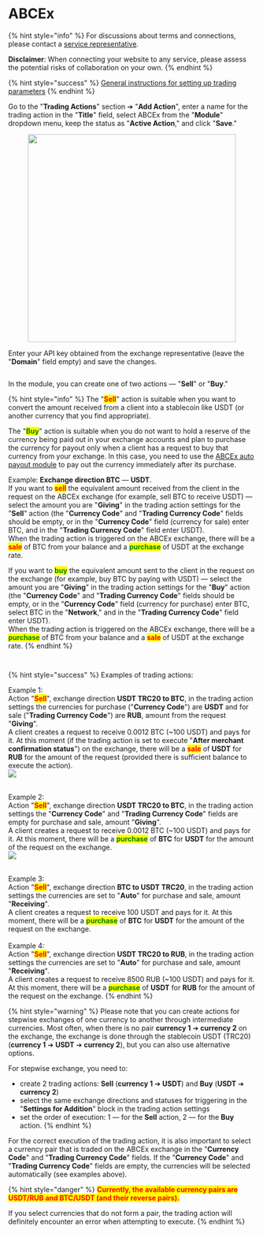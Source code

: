 # ABCEx

{% hint style="info" %}
For discussions about terms and connections, please contact a [service representative](https://t.me/ABCEX_API_support).

**Disclaimer**: When connecting your website to any service, please assess the potential risks of collaboration on your own.
{% endhint %}

{% hint style="success" %}
[General instructions for setting up trading parameters](https://premium.gitbook.io/main/osnovnye-nastroiki/modul-torgovye-deistviya/sozdanie-torgovogo-deistviya/parametry-torgovykh-deistvii)
{% endhint %}

Go to the "**Trading Actions**" section ➔ "**Add Action**", enter a name for the trading action in the "**Title**" field, select ABCEx from the "**Module**" dropdown menu, keep the status as "**Active Action**," and click "**Save**."

<figure><img src="../../../.gitbook/assets/image (48).png" alt="" width="422"><figcaption></figcaption></figure>

Enter your API key obtained from the exchange representative (leave the "**Domain**" field empty) and save the changes.

<figure><img src="../../../.gitbook/assets/image (45).png" alt=""><figcaption></figcaption></figure>

In the module, you can create one of two actions — "**Sell**" or "**Buy**."

{% hint style="info" %}
The "<mark style="color:red;">**Sell**</mark>" action is suitable when you want to convert the amount received from a client into a stablecoin like USDT (or another currency that you find appropriate).

The "<mark style="color:green;">**Buy**</mark>" action is suitable when you do not want to hold a reserve of the currency being paid out in your exchange accounts and plan to purchase the currency for payout only when a client has a request to buy that currency from your exchange. In this case, you need to use the [ABCEx auto payout module](https://premium.gitbook.io/main/osnovnye-nastroiki/merchanty-i-avtovyplaty/avtovyplaty/abcex) to pay out the currency immediately after its purchase.

Example: **Exchange direction BTC** — **USDT**.\
If you want to <mark style="color:red;">**sell**</mark> the equivalent amount received from the client in the request on the ABCEx exchange (for example, sell BTC to receive USDT) — select the amount you are "**Giving**" in the trading action settings for the "**Sell**" action (the "**Currency Code**" and "**Trading Currency Code**" fields should be empty, or in the "**Currency Code**" field (currency for sale) enter BTC, and in the "**Trading Currency Code**" field enter USDT).\
When the trading action is triggered on the ABCEx exchange, there will be a <mark style="color:red;">**sale**</mark> of BTC from your balance and a <mark style="color:green;">**purchase**</mark> of USDT at the exchange rate.

If you want to <mark style="color:green;">**buy**</mark> the equivalent amount sent to the client in the request on the exchange (for example, buy BTC by paying with USDT) — select the amount you are "**Giving**" in the trading action settings for the "**Buy**" action (the "**Currency Code**" and "**Trading Currency Code**" fields should be empty, or in the "**Currency Code**" field (currency for purchase) enter BTC, select BTC in the "**Network**," and in the "**Trading Currency Code**" field enter USDT).\
When the trading action is triggered on the ABCEx exchange, there will be a <mark style="color:green;">**purchase**</mark> of BTC from your balance and a <mark style="color:red;">**sale**</mark> of USDT at the exchange rate.
{% endhint %}

<div><figure><img src="../../../.gitbook/assets/image (2248).png" alt=""><figcaption></figcaption></figure> <figure><img src="../../../.gitbook/assets/image (2249).png" alt=""><figcaption></figcaption></figure></div>

{% hint style="success" %}
Examples of trading actions:

Example 1:\
Action "<mark style="color:red;">**Sell**</mark>", exchange direction **USDT TRC20 to BTC**, in the trading action settings the currencies for purchase ("**Currency Code**") are **USDT** and for sale ("**Trading Currency Code**") are **RUB**, amount from the request "**Giving**".\
A client creates a request to receive 0.0012 BTC (~100 USDT) and pays for it. At this moment (if the trading action is set to execute "**After merchant confirmation status**") on the exchange, there will be a <mark style="color:red;">**sale**</mark> of **USDT** for **RUB** for the amount of the request (provided there is sufficient balance to execute the action).\
![](<../../../.gitbook/assets/image (46).png>)

\
Example 2:\
Action "<mark style="color:red;">**Sell**</mark>", exchange direction **USDT TRC20 to BTC**, in the trading action settings the "**Currency Code**" and "**Trading Currency Code**" fields are empty for purchase and sale, amount "**Giving**".\
A client creates a request to receive 0.0012 BTC (~100 USDT) and pays for it. At this moment, there will be a <mark style="color:green;">**purchase**</mark> of **BTC** for **USDT** for the amount of the request on the exchange.\
![](<../../../.gitbook/assets/image (47).png>)

\
Example 3:\
Action "<mark style="color:red;">**Sell**</mark>", exchange direction **BTC to USDT TRC20**, in the trading action settings the currencies are set to "**Auto**" for purchase and sale, amount "**Receiving**".\
A client creates a request to receive 100 USDT and pays for it. At this moment, there will be a <mark style="color:green;">**purchase**</mark> of **BTC** for **USDT** for the amount of the request on the exchange.\
\
Example 4:\
Action "<mark style="color:red;">**Sell**</mark>", exchange direction **USDT TRC20 to RUB**, in the trading action settings the currencies are set to "**Auto**" for purchase and sale, amount "**Receiving**".\
A client creates a request to receive 8500 RUB (~100 USDT) and pays for it. At this moment, there will be a <mark style="color:green;">**purchase**</mark> of **USDT** for **RUB** for the amount of the request on the exchange.
{% endhint %}

{% hint style="warning" %}
Please note that you can create actions for stepwise exchanges of one currency to another through intermediate currencies. Most often, when there is no pair **currency 1** ➔ **currency 2** on the exchange, the exchange is done through the stablecoin USDT (TRC20) (**currency 1** ➔ **USDT** ➔ **currency 2**), but you can also use alternative options.

For stepwise exchange, you need to:

* create 2 trading actions: **Sell** (**currency 1** ➔ **USDT**) and **Buy** (**USDT** ➔ **currency 2**)
* select the same exchange directions and statuses for triggering in the "**Settings for Addition**" block in the trading action settings
* set the order of execution: 1 — for the **Sell** action, 2 — for the **Buy** action.
{% endhint %}

For the correct execution of the trading action, it is also important to select a currency pair that is traded on the ABCEx exchange in the "**Currency Code**" and "**Trading Currency Code**" fields. If the "**Currency Code**" and "**Trading Currency Code**" fields are empty, the currencies will be selected automatically (see examples above).

{% hint style="danger" %}
<mark style="color:red;">**Currently, the available currency pairs are USDT/RUB and BTC/USDT (and their reverse pairs).**</mark>

If you select currencies that do not form a pair, the trading action will definitely encounter an error when attempting to execute.
{% endhint %}
